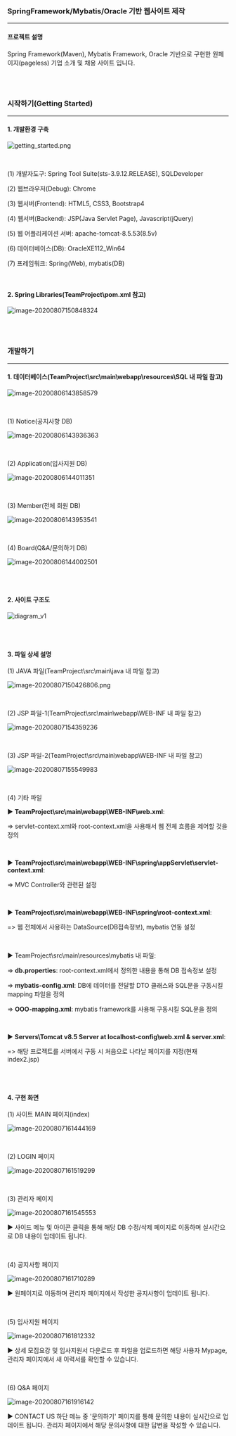 ### **SpringFramework/Mybatis/Oracle 기반 웹사이트 제작**

------

#### **프로젝트 설명**

Spring Framework(Maven), Mybatis Framework, Oracle 기반으로 구현한 원페이지(pageless) 기업 소개 및 채용 사이트 입니다.

<br/>

<br/>

### **시작하기(Getting Started)**

------

#### **1. 개발환경 구축**

![getting_started.png](./img/getting_started.png)

<br/>

(1) 개발자도구: Spring Tool Suite(sts-3.9.12.RELEASE), SQLDeveloper

(2) 웹브라우저(Debug): Chrome

(3) 웹서버(Frontend): HTML5, CSS3, Bootstrap4

(4) 웹서버(Backend): JSP(Java Servlet Page), Javascript(jQuery)

(5) 웹 어플리케이션 서버: apache-tomcat-8.5.53(8.5v)

(6) 데이터베이스(DB): OracleXE112_Win64

(7) 프레임워크: Spring(Web), mybatis(DB)

<br/>

#### 2. Spring Libraries(TeamProject\pom.xml 참고)

![image-20200807150848324](./img/image-20200807150848324.png)

<br/>

<br/>

### **개발하기**

------

#### **1. 데이터베이스(TeamProject\src\main\webapp\resources\SQL 내 파일 참고)**

![image-20200806143858579](./img/image-20200806143858579.png)

<br/>

(1) Notice(공지사항 DB)

![image-20200806143936363](./img/image-20200806143936363.png)

<br/>

(2) Application(입사지원 DB)

![image-20200806144011351](./img/image-20200806144011351.png)

<br/>

(3) Member(전체 회원 DB)

![image-20200806143953541](./img/image-20200806143953541.png)

<br/>

(4) Board(Q&A/문의하기 DB)

![image-20200806144002501](./img/image-20200806144002501.png)

<br/>

<br/>

#### **2. 사이트 구조도**

![diagram_v1](./img/diagram_v1.jpg)

<br/>

<br/>

#### **3. 파일 상세 설명**

(1) JAVA 파일(TeamProject\src\main\java 내 파일 참고)

![image-20200807150426806.png](./img/image-20200807150426806.png)

<br/>

(2) JSP 파일-1(TeamProject\src\main\webapp\WEB-INF 내 파일 참고)

![image-20200807154359236](./img/image-20200807154359236.png)

<br/>

(3) JSP 파일-2(TeamProject\src\main\webapp\WEB-INF 내 파일 참고)

![image-20200807155549983](./img/image-20200807155549983.png)

<br/>

(4) 기타 파일

▶ **TeamProject\src\main\webapp\WEB-INF\web.xml**:

=> servlet-context.xml와 root-context.xml을 사용해서 웹 전체 흐름을 제어할 것을 정의

<br/>

▶ **TeamProject\src\main\webapp\WEB-INF\spring\appServlet\servlet-context.xml**:

=> MVC Controller와 관련된 설정

<br/>

▶ **TeamProject\src\main\webapp\WEB-INF\spring\root-context.xml**:

=> 웹 전체에서 사용하는 DataSource(DB접속정보), mybatis 연동 설정

<br/>

▶ TeamProject\src\main\resources\mybatis 내 파일:

=> **db.properties**: root-context.xml에서 정의한 내용을 통해 DB 접속정보 설정

=> **mybatis-config.xml**: DB에 데이터를 전달할 DTO 클래스와 SQL문을 구동시킬 mapping 파일을 정의

=> **OOO-mapping.xml**: mybatis framework를 사용해 구동시킬 SQL문을 정의

<br/>

▶ **Servers\Tomcat v8.5 Server at localhost-config\web.xml & server.xml**:

=> 해당 프로젝트를 서버에서 구동 시 처음으로 나타날 페이지를 지정(현재 index2.jsp)

<br/>

<br/>



#### **4. 구현 화면**

(1) 사이트 MAIN 페이지(index)

![image-20200807161444169](./img/image-20200807161444169.png)

<br/>

(2) LOGIN 페이지

![image-20200807161519299](./img/image-20200807161519299.png)

<br/>

(3) 관리자 페이지

![image-20200807161545553](./img/image-20200807161545553.png)

▶ 사이드 메뉴 및 아이콘 클릭을 통해 해당 DB 수정/삭제 페이지로 이동하며 실시간으로 DB 내용이 업데이트 됩니다.

<br/>

(4) 공지사항 페이지

![image-20200807161710289](./img/image-20200807161710289.png)

▶ 원페이지로 이동하며 관리자 페이지에서 작성한 공지사항이 업데이트 됩니다.

<br/>

(5) 입사지원 페이지

![image-20200807161812332](./img/image-20200807161812332.png)

▶ 상세 모집요강 및 입사지원서 다운로드 후 파일을 업로드하면 해당 사용자 Mypage, 관리자 페이지에서 새 이력서를 확인할 수 있습니다.

<br/>

(6) Q&A 페이지

![image-20200807161916142](./img/image-20200807161916142.png)

▶ CONTACT US 하단 메뉴 중 '문의하기' 페이지를 통해 문의한 내용이 실시간으로 업데이트 됩니다. 관리자 페이지에서 해당 문의사항에 대한 답변을 작성할 수 있습니다.

<br/>